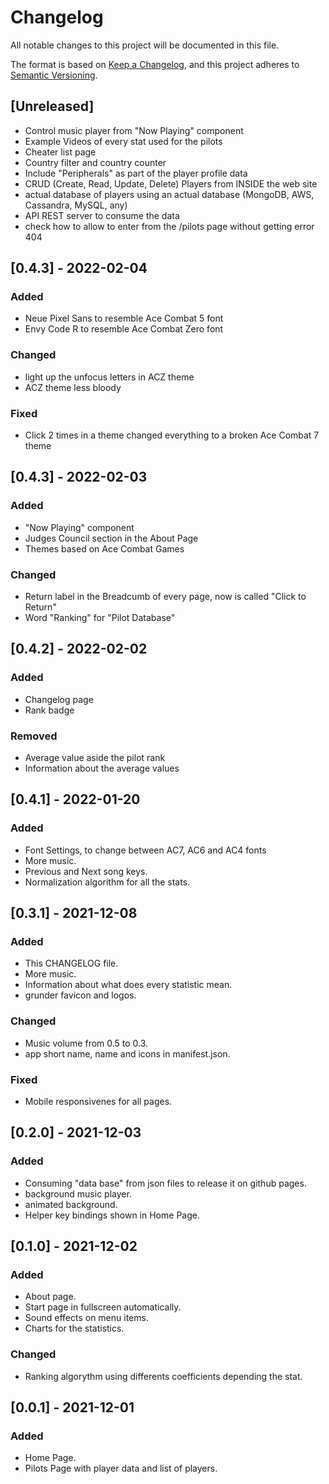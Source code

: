 
# Changelog
All notable changes to this project will be documented in this file.

The format is based on [Keep a Changelog](https://keepachangelog.com/en/1.0.0/),
and this project adheres to [Semantic Versioning](https://semver.org/spec/v2.0.0.html).

## [Unreleased]
- Control music player from "Now Playing" component
- Example Videos of every stat used for the pilots 
- Cheater list page
- Country filter and country counter
- Include "Peripherals" as part of the player profile data
- CRUD (Create, Read, Update, Delete) Players from INSIDE the web site
- actual database of players using an actual database (MongoDB, AWS, Cassandra, MySQL, any)
- API REST server to consume the data
- check how to allow to enter from the /pilots page without getting error 404

## [0.4.3] - 2022-02-04
### Added
- Neue Pixel Sans to resemble Ace Combat 5 font
- Envy Code R to resemble Ace Combat Zero font

### Changed
- light up the unfocus letters in ACZ theme
- ACZ theme less bloody

### Fixed
- Click 2 times in a theme changed everything to a broken Ace Combat 7 theme

## [0.4.3] - 2022-02-03
### Added
- "Now Playing" component
- Judges Council section in the About Page
- Themes based on Ace Combat Games

### Changed
- Return label in the Breadcumb of every page, now is called "Click to Return"
- Word "Ranking" for "Pilot Database"

## [0.4.2] - 2022-02-02
### Added
- Changelog page
- Rank badge

### Removed 
- Average value aside the pilot rank
- Information about the average values 


## [0.4.1] - 2022-01-20
### Added
- Font Settings, to change between AC7, AC6 and AC4 fonts
- More music.
- Previous and Next song keys.
- Normalization algorithm for all the stats.


## [0.3.1] - 2021-12-08
### Added
- This CHANGELOG file.
- More music.
- Information about what does every statistic mean.
- grunder favicon and logos.

### Changed
- Music volume from 0.5 to 0.3.
- app short name, name and icons in manifest.json.

### Fixed
- Mobile responsivenes for all pages.


## [0.2.0] - 2021-12-03
### Added
- Consuming "data base" from json files to release it on github pages.
- background music player.
- animated background.
- Helper key bindings shown in Home Page.


## [0.1.0] - 2021-12-02
### Added
- About page.
- Start page in fullscreen automatically.
- Sound effects on menu items.
- Charts for the statistics.

### Changed
- Ranking algorythm using differents coefficients depending the stat.


## [0.0.1] - 2021-12-01
### Added
- Home Page.
- Pilots Page with player data and list of players.
